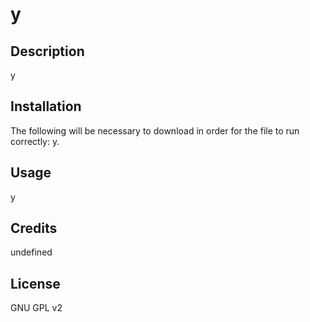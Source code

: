 
  # y
  
  ## Description
  y

  ## Installation
  The following will be necessary to download in order for the file to run correctly: y.

  ## Usage
  y

  ## Credits
  undefined

  ## License
  GNU GPL v2

